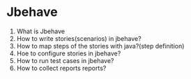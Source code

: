 # Jbehave
1. What is Jbehave
2. How to write stories(scenarios) in jbehave?
3. How to map steps of the stories with java?(step definition)
4. Hoe to configure stories in jbehave?
5. How to run test cases in jbehave?
6. How to collect reports reports?
